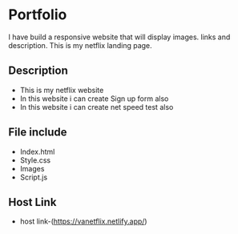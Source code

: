 
# Portfolio
I have build a responsive website that will display images. links and description. This is my netflix landing page.







## Description
- This is my netflix  website
- In this website i can create Sign up form also
- In  this website i can create net speed test also




## File include
- Index.html
- Style.css
- Images
- Script.js
## Host Link

- host link-(https://vanetflix.netlify.app/)

